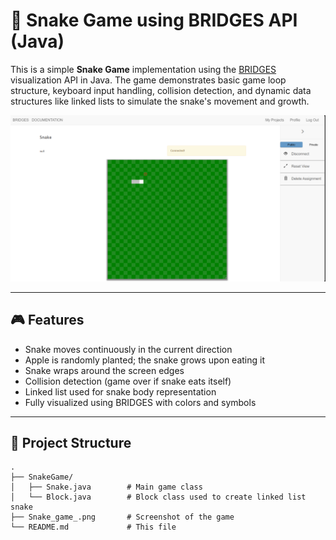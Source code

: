 # 🐍 Snake Game using BRIDGES API (Java)

This is a simple **Snake Game** implementation using the [BRIDGES](http://bridgesuncc.github.io/) visualization API in Java. The game demonstrates basic game loop structure, keyboard input handling, collision detection, and dynamic data structures like linked lists to simulate the snake's movement and growth.

![Game Screenshot](Snake_game_.png)

---

## 🎮 Features

- Snake moves continuously in the current direction
- Apple is randomly planted; the snake grows upon eating it
- Snake wraps around the screen edges
- Collision detection (game over if snake eats itself)
- Linked list used for snake body representation
- Fully visualized using BRIDGES with colors and symbols

---

## 📁 Project Structure

```text
.
├── SnakeGame/
│   ├── Snake.java        # Main game class
│   └── Block.java        # Block class used to create linked list snake
├── Snake_game_.png       # Screenshot of the game
└── README.md             # This file
